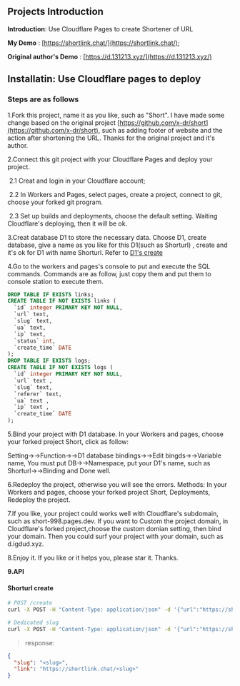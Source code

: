 ## Projects Introduction

**Introduction**: Use Cloudflare Pages to create Shortener of URL

**My Demo**  : [https://shortlink.chat/](https://shortlink.chat/);

**Original author's Demo** : [https://d.131213.xyz/](https://d.131213.xyz/)



## Installatin: Use Cloudflare pages to deploy

### Steps are as follows

1.Fork this project, name it as you like, such as "Short". I have made some change based on the original project [https://github.com/x-dr/short](https://github.com/x-dr/short), such as adding footer of website and the action after shortening the URL. Thanks for the original project and it's author.

2.Connect this git project with your Cloudflare Pages and deploy your project. 

​	2.1 Creat and login in your Cloudflare account;

​	2.2 In Workers and Pages, select pages, create a project,  connect to git, choose your forked git program.

​	2.3 Set up builds and deployments, choose the default setting. Waiting Cloudflare's deploying, then it will be ok.

3.Creat database D1 to store the necessary data. Choose D1, create database, give a name as you like for this D1(such as Shorturl) , create and it's ok for D1 with name Shorturl.
Refer to [D1's create](https://github.com/x-dr/telegraph-Image/blob/main/docs/manage.md)

4.Go to the workers and pages's console to put and execute the SQL commands. Commands are as follow, just copy them and put them to console station to execute them.

```sql
DROP TABLE IF EXISTS links;
CREATE TABLE IF NOT EXISTS links (
  `id` integer PRIMARY KEY NOT NULL,
  `url` text,
  `slug` text,
  `ua` text,
  `ip` text,
  `status` int,
  `create_time` DATE
);
DROP TABLE IF EXISTS logs;
CREATE TABLE IF NOT EXISTS logs (
  `id` integer PRIMARY KEY NOT NULL,
  `url` text ,
  `slug` text,
  `referer` text,
  `ua` text ,
  `ip` text ,
  `create_time` DATE
);

```

5.Bind your project with D1 database. In your Workers and pages, choose your forked project Short, click as follow:

Setting->->Function->->D1 database bindings->->Edit bingds->->Variable name, You must put DB->->Namespace, put your D1's name, such as Shorturl->->Binding and Done well.

6.Redeploy the project, otherwise you will see the errors. Methods: In your Workers and pages, choose your forked project Short, Deployments, Redeploy the project.

7.If you like, your project could works well with Cloudflare's subdomain, such as short-998.pages.dev. If you want to Custom the project domain, in Cloudflare's forked project,choose the custom domian setting, then bind your domain. Then you could surf your project with your domain, such as d.igdud.xyz.

8.Enjoy it. If you like or it helps you, please star it. Thanks. 

**9.API**

#### Shorturl create

```bash
# POST /create
curl -X POST -H "Content-Type: application/json" -d '{"url":"https://shortlink.chat"}' https://shortlink.chat/create

# Dedicated slug
curl -X POST -H "Content-Type: application/json" -d '{"url":"https://shortlink.chat","slug":"scxs"}' https://shortlink.chat/create

```


> response:

```json
{
  "slug": "<slug>",
  "link": "https://shortlink.chat/<slug>"
}
```
